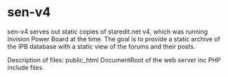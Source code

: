 # sen-v4
sen-v4 serves out static copies of staredit.net v4, which was running Invision Power Board at the time.
The goal is to provide a static archive of the IPB database with a static view of the forums and their posts.

Description of files:
public_html DocumentRoot of the web server
inc PHP include files